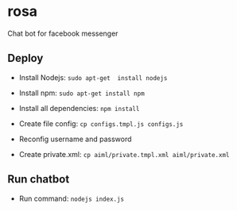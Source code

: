 # rosa
Chat bot for facebook messenger

## Deploy

- Install Nodejs: `sudo apt-get  install nodejs`

- Install npm: `sudo apt-get install npm`

- Install all dependencies: `npm install`

- Create file config: `cp configs.tmpl.js configs.js`

- Reconfig username and password

- Create private.xml: `cp aiml/private.tmpl.xml aiml/private.xml`

## Run chatbot

- Run command: `nodejs index.js`
